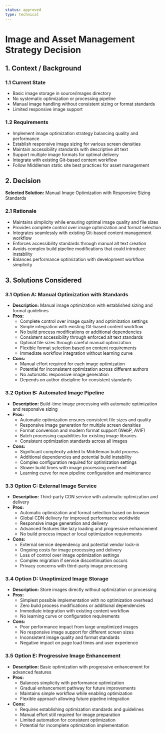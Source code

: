 ```yaml
---
status: approved
type: technical
---
```


# Image and Asset Management Strategy Decision

## 1. Context / Background

### 1.1 Current State
- Basic image storage in source/images directory
- No systematic optimization or processing pipeline
- Manual image handling without consistent sizing or format standards
- Limited responsive image support

### 1.2 Requirements
- Implement image optimization strategy balancing quality and performance
- Establish responsive image sizing for various screen densities
- Maintain accessibility standards with descriptive alt text
- Support multiple image formats for optimal delivery
- Integrate with existing Git-based content workflow
- Follow Middleman static site best practices for asset management

## 2. Decision

**Selected Solution:** Manual Image Optimization with Responsive Sizing Standards

### 2.1 Rationale
- Maintains simplicity while ensuring optimal image quality and file sizes
- Provides complete control over image optimization and format selection
- Integrates seamlessly with existing Git-based content management workflow
- Enforces accessibility standards through manual alt text creation
- Avoids complex build pipeline modifications that could introduce instability
- Balances performance optimization with development workflow simplicity

## 3. Solutions Considered

### 3.1 Option A: Manual Optimization with Standards
- **Description:** Manual image optimization with established sizing and format guidelines
- **Pros:**
  - Complete control over image quality and optimization settings
  - Simple integration with existing Git-based content workflow
  - No build process modifications or additional dependencies
  - Consistent accessibility through enforced alt text standards
  - Optimal file sizes through careful manual optimization
  - Flexible format selection based on content requirements
  - Immediate workflow integration without learning curve
- **Cons:**
  - Manual effort required for each image optimization
  - Potential for inconsistent optimization across different authors
  - No automatic responsive image generation
  - Depends on author discipline for consistent standards

### 3.2 Option B: Automated Image Pipeline
- **Description:** Build-time image processing with automatic optimization and responsive sizing
- **Pros:**
  - Automatic optimization ensures consistent file sizes and quality
  - Responsive image generation for multiple screen densities
  - Format conversion and modern format support (WebP, AVIF)
  - Batch processing capabilities for existing image libraries
  - Consistent optimization standards across all images
- **Cons:**
  - Significant complexity added to Middleman build process
  - Additional dependencies and potential build instability
  - Complex configuration required for optimization settings
  - Slower build times with image processing overhead
  - Learning curve for new pipeline configuration and maintenance

### 3.3 Option C: External Image Service
- **Description:** Third-party CDN service with automatic optimization and delivery
- **Pros:**
  - Automatic optimization and format selection based on browser
  - Global CDN delivery for improved performance worldwide
  - Responsive image generation and delivery
  - Advanced features like lazy loading and progressive enhancement
  - No build process impact or local optimization requirements
- **Cons:**
  - External service dependency and potential vendor lock-in
  - Ongoing costs for image processing and delivery
  - Loss of control over image optimization settings
  - Complex migration if service discontinuation occurs
  - Privacy concerns with third-party image processing

### 3.4 Option D: Unoptimized Image Storage
- **Description:** Store images directly without optimization or processing
- **Pros:**
  - Simplest possible implementation with no optimization overhead
  - Zero build process modifications or additional dependencies
  - Immediate integration with existing content workflow
  - No learning curve or configuration requirements
- **Cons:**
  - Poor performance impact from large unoptimized images
  - No responsive image support for different screen sizes
  - Inconsistent image quality and format standards
  - Negative impact on page load times and user experience

### 3.5 Option E: Progressive Image Enhancement
- **Description:** Basic optimization with progressive enhancement for advanced features
- **Pros:**
  - Balances simplicity with performance optimization
  - Gradual enhancement pathway for future improvements
  - Maintains simple workflow while enabling optimization
  - Flexible approach allowing future pipeline integration
- **Cons:**
  - Requires establishing optimization standards and guidelines
  - Manual effort still required for image preparation
  - Limited automation for consistent optimization
  - Potential for incomplete optimization implementation